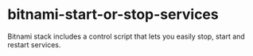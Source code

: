 # bitnami-start-or-stop-services
Bitnami stack includes a control script that lets you easily stop, start and restart services.
